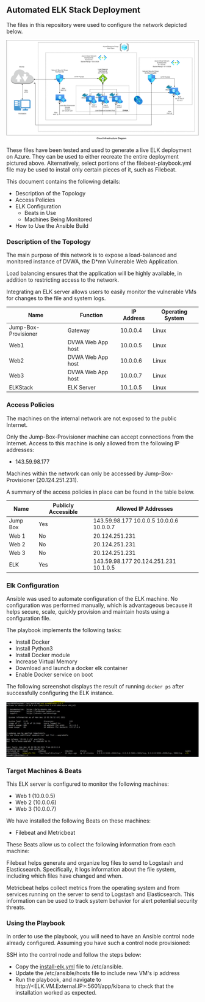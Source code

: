 ## Automated ELK Stack Deployment

The files in this repository were used to configure the network depicted below.

![TODO: Update the path with the name of your diagram](Diagrams/Cloud_Infrastructure_with_ELK_Stack.png)

These files have been tested and used to generate a live ELK deployment on Azure. They can be used to either recreate the entire deployment pictured above. Alternatively, select portions of the filebeat-playbook.yml file may be used to install only certain pieces of it, such as Filebeat.

This document contains the following details:
- Description of the Topology
- Access Policies
- ELK Configuration
  - Beats in Use
  - Machines Being Monitored
- How to Use the Ansible Build


### Description of the Topology

The main purpose of this network is to expose a load-balanced and monitored instance of DVWA, the D*mn Vulnerable Web Application.

Load balancing ensures that the application will be highly available, in addition to restricting access to the network.

Integrating an ELK server allows users to easily monitor the vulnerable VMs for changes to the file and system logs.

| Name                 | Function          | IP Address | Operating System |
| -------------------- | ----------------- | ---------- | ---------------- |
| Jump-Box-Provisioner | Gateway           | 10.0.0.4   | Linux            |
| Web1                 | DVWA Web App host | 10.0.0.5   | Linux            |
| Web2                 | DVWA Web App host | 10.0.0.6   | Linux            |
| Web3                 | DVWA Web App host | 10.0.0.7   | Linux            |
| ELKStack             | ELK Server        | 10.1.0.5   | Linux            |

### Access Policies

The machines on the internal network are not exposed to the public Internet. 

Only the Jump-Box-Provisioner machine can accept connections from the Internet. Access to this machine is only allowed from the following IP addresses:
- 143.59.98.177

Machines within the network can only be accessed by Jump-Box-Provisioner (20.124.251.231).

A summary of the access policies in place can be found in the table below.

| Name     | Publicly Accessible | Allowed IP Addresses                     |
| -------- | ------------------- | ---------------------------------------- |
| Jump Box | Yes                 | 143.59.98.177 10.0.0.5 10.0.0.6 10.0.0.7 |
| Web 1    | No                  | 20.124.251.231                           |
| Web 2    | No                  | 20.124.251.231                           |
| Web 3    | No                  | 20.124.251.231                           |
| ELK      | Yes                 | 143.59.98.177 20.124.251.231 10.1.0.5    |

### Elk Configuration

Ansible was used to automate configuration of the ELK machine. No configuration was performed manually, which is advantageous because it helps secure, scale, quickly provision and maintain hosts using a configuration file.

The playbook implements the following tasks:

- Install Docker
- Install Python3
- Install Docker module
- Increase Virtual Memory
- Download and launch a docker elk container
- Enable Docker service on boot

The following screenshot displays the result of running `docker ps` after successfully configuring the ELK instance.

![TODO: Update the path with the name of your screenshot of docker ps output](Images/docker_ps_output.png)

### Target Machines & Beats
This ELK server is configured to monitor the following machines:
- Web 1 (10.0.0.5)
- Web 2 (10.0.0.6)
- Web 3 (10.0.0.7)

We have installed the following Beats on these machines:
- Filebeat and Metricbeat

These Beats allow us to collect the following information from each machine:

Filebeat helps generate and organize log files to send to Logstash and Elasticsearch.  Specifically, it logs information about the file system, including which files have  changed and when.

Metricbeat helps collect metrics from the operating system and from services running on the server to send to Logstash and Elasticsearch. This information can be used to track system behavior for alert potential security threats. 

### Using the Playbook
In order to use the playbook, you will need to have an Ansible control node already configured. Assuming you have such a control node provisioned: 

SSH into the control node and follow the steps below:
- Copy the [install-elk.yml](Ansible\install-elk.yml) file to /etc/ansible.
- Update the /etc/ansible/hosts file to include new VM's ip address
- Run the playbook, and navigate to http://<ELK.VM.External.IP>:5601/app/kibana to check that the installation worked as expected.
